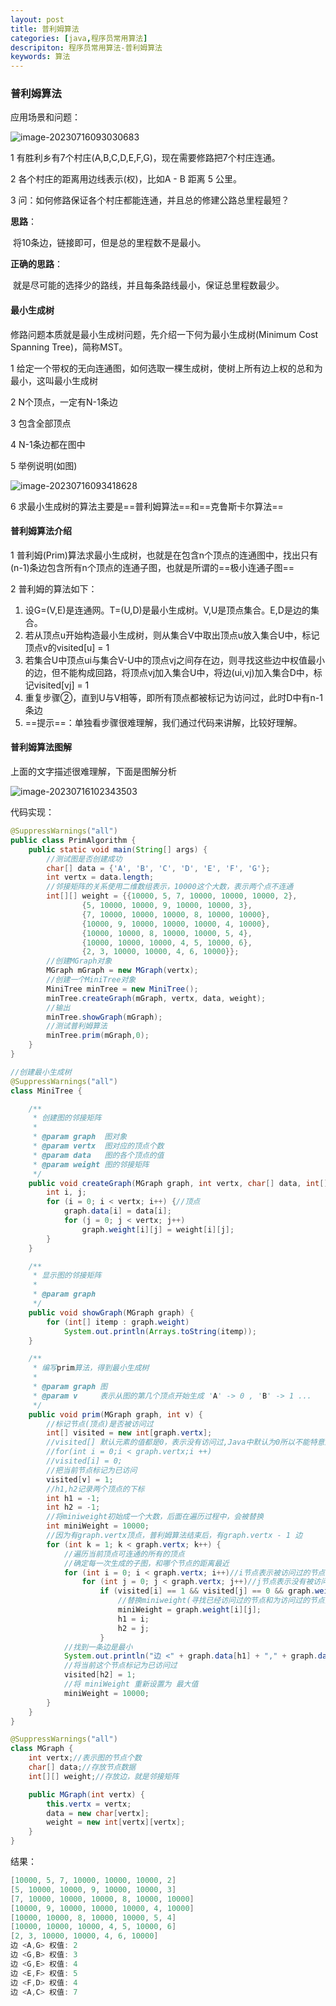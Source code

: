```yaml
---
layout: post
title: 普利姆算法
categories: [java,程序员常用算法]
descripiton: 程序员常用算法-普利姆算法
keywords: 算法
---
```


### 普利姆算法

应用场景和问题：

![image-20230716093030683](https://raw.githubusercontent.com/PigPigLetsGo/imeages/master/202307160930413.png)

1 有胜利乡有7个村庄(A,B,C,D,E,F,G)，现在需要修路把7个村庄连通。

2 各个村庄的距离用边线表示(权)，比如A - B 距离 5 公里。

3 问：如何修路保证各个村庄都能连通，并且总的修建公路总里程最短？

**思路**：

​	将10条边，链接即可，但是总的里程数不是最小。

**正确的思路**：

​	就是尽可能的选择少的路线，并且每条路线最小，保证总里程数最少。

#### 最小生成树

修路问题本质就是最小生成树问题，先介绍一下何为最小生成树(Minimum Cost Spanning Tree)，简称MST。

1 给定一个带权的无向连通图，如何选取一棵生成树，使树上所有边上权的总和为最小，这叫最小生成树

2 N个顶点，一定有N-1条边

3 包含全部顶点

4 N-1条边都在图中

5 举例说明(如图)

![image-20230716093418628](https://raw.githubusercontent.com/PigPigLetsGo/imeages/master/202307160934701.png)

6 求最小生成树的算法主要是==普利姆算法==和==克鲁斯卡尔算法== 

#### 普利姆算法介绍

1 普利姆(Prim)算法求最小生成树，也就是在包含n个顶点的连通图中，找出只有(n-1)条边包含所有n个顶点的连通子图，也就是所谓的==极小连通子图== 

2 普利姆的算法如下：

1.  设G=(V,E)是连通网。T=(U,D)是最小生成树。V,U是顶点集合。E,D是边的集合。
2.  若从顶点u开始构造最小生成树，则从集合V中取出顶点u放入集合U中，标记顶点v的visited[u] = 1
3.  若集合U中顶点ui与集合V-U中的顶点vj之间存在边，则寻找这些边中权值最小的边，但不能构成回路，将顶点vj加入集合U中，将边(ui,vj)加入集合D中，标记visited[vj] = 1
4.  重复步骤②，直到U与V相等，即所有顶点都被标记为访问过，此时D中有n-1条边
5.  ==提示==：单独看步骤很难理解，我们通过代码来讲解，比较好理解。

#### 普利姆算法图解

上面的文字描述很难理解，下面是图解分析

![image-20230716102343503](https://raw.githubusercontent.com/PigPigLetsGo/imeages/master/202307161023485.png)

代码实现：

```java
@SuppressWarnings("all")
public class PrimAlgorithm {
    public static void main(String[] args) {
        //测试图是否创建成功
        char[] data = {'A', 'B', 'C', 'D', 'E', 'F', 'G'};
        int vertx = data.length;
        //邻接矩阵的关系使用二维数组表示，10000这个大数，表示两个点不连通
        int[][] weight = {{10000, 5, 7, 10000, 10000, 10000, 2},
                {5, 10000, 10000, 9, 10000, 10000, 3},
                {7, 10000, 10000, 10000, 8, 10000, 10000},
                {10000, 9, 10000, 10000, 10000, 4, 10000},
                {10000, 10000, 8, 10000, 10000, 5, 4},
                {10000, 10000, 10000, 4, 5, 10000, 6},
                {2, 3, 10000, 10000, 4, 6, 10000}};
        //创建MGraph对象
        MGraph mGraph = new MGraph(vertx);
        //创建一个MiniTree对象
        MiniTree minTree = new MiniTree();
        minTree.createGraph(mGraph, vertx, data, weight);
        //输出
        minTree.showGraph(mGraph);
        //测试普利姆算法
        minTree.prim(mGraph,0);
    }
}

//创建最小生成树
@SuppressWarnings("all")
class MiniTree {

    /**
     * 创建图的邻接矩阵
     *
     * @param graph  图对象
     * @param vertx  图对应的顶点个数
     * @param data   图的各个顶点的值
     * @param weight 图的邻接矩阵
     */
    public void createGraph(MGraph graph, int vertx, char[] data, int[][] weight) {
        int i, j;
        for (i = 0; i < vertx; i++) {//顶点
            graph.data[i] = data[i];
            for (j = 0; j < vertx; j++)
                graph.weight[i][j] = weight[i][j];
        }
    }

    /**
     * 显示图的邻接矩阵
     *
     * @param graph
     */
    public void showGraph(MGraph graph) {
        for (int[] itemp : graph.weight)
            System.out.println(Arrays.toString(itemp));
    }

    /**
     * 编写prim算法，得到最小生成树
     *
     * @param graph 图
     * @param v     表示从图的第几个顶点开始生成 'A' -> 0 , 'B' -> 1 ...
     */
    public void prim(MGraph graph, int v) {
        //标记节点(顶点)是否被访问过
        int[] visited = new int[graph.vertx];
        //visited[] 默认元素的值都是0，表示没有访问过,Java中默认为0所以不能特意进行次操作
        //for(int i = 0;i < graph.vertx;i ++)
        //visited[i] = 0;
        //把当前节点标记为已访问
        visited[v] = 1;
        //h1,h2记录两个顶点的下标
        int h1 = -1;
        int h2 = -1;
        //将miniweight初始成一个大数，后面在遍历过程中，会被替换
        int miniWeight = 10000;
        //因为有graph.vertx顶点，普利姆算法结束后，有graph.vertx - 1 边
        for (int k = 1; k < graph.vertx; k++) {
            //遍历当前顶点可连通的所有的顶点
            //确定每一次生成的子图，和哪个节点的距离最近
            for (int i = 0; i < graph.vertx; i++)//i节点表示被访问过的节点
                for (int j = 0; j < graph.vertx; j++)//j节点表示没有被访问过的节点
                    if (visited[i] == 1 && visited[j] == 0 && graph.weight[i][j] < miniWeight) {
                        //替换miniweight(寻找已经访问过的节点和为访问过的节点间的权值最小的边)
                        miniWeight = graph.weight[i][j];
                        h1 = i;
                        h2 = j;
                    }
            //找到一条边是最小
            System.out.println("边 <" + graph.data[h1] + "," + graph.data[h2] + "> 权值: " + miniWeight);
            //将当前这个节点标记为已访问过
            visited[h2] = 1;
            //将 miniWeight 重新设置为 最大值
            miniWeight = 10000;
        }
    }
}

@SuppressWarnings("all")
class MGraph {
    int vertx;//表示图的节点个数
    char[] data;//存放节点数据
    int[][] weight;//存放边，就是邻接矩阵

    public MGraph(int vertx) {
        this.vertx = vertx;
        data = new char[vertx];
        weight = new int[vertx][vertx];
    }
}
```

结果：

```java
[10000, 5, 7, 10000, 10000, 10000, 2]
[5, 10000, 10000, 9, 10000, 10000, 3]
[7, 10000, 10000, 10000, 8, 10000, 10000]
[10000, 9, 10000, 10000, 10000, 4, 10000]
[10000, 10000, 8, 10000, 10000, 5, 4]
[10000, 10000, 10000, 4, 5, 10000, 6]
[2, 3, 10000, 10000, 4, 6, 10000]
边 <A,G> 权值: 2
边 <G,B> 权值: 3
边 <G,E> 权值: 4
边 <E,F> 权值: 5
边 <F,D> 权值: 4
边 <A,C> 权值: 7
```
